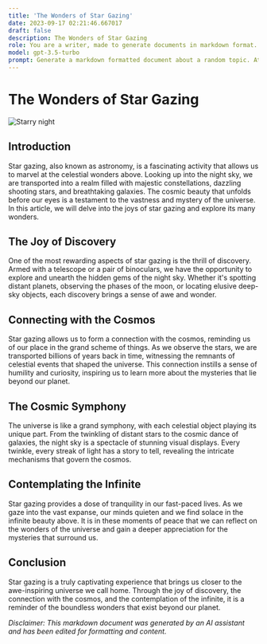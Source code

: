 ```yaml
---
title: 'The Wonders of Star Gazing'
date: 2023-09-17 02:21:46.667017
draft: false
description: The Wonders of Star Gazing
role: You are a writer, made to generate documents in markdown format. It is very important that all of the documents you generate are in valid markdown format.
model: gpt-3.5-turbo
prompt: Generate a markdown formatted document about a random topic. At the bottom, include a disclaimer explaining that the document was generated by you. The first line of the document should be the title. Make sure that the entire document is in proper markdown format, using a mix of various tags to make the document visually appealing.
---
```


# The Wonders of Star Gazing

![Starry night](https://example.com/starry-night.jpg)

## Introduction

Star gazing, also known as astronomy, is a fascinating activity that allows us to marvel at the celestial wonders above. Looking up into the night sky, we are transported into a realm filled with majestic constellations, dazzling shooting stars, and breathtaking galaxies. The cosmic beauty that unfolds before our eyes is a testament to the vastness and mystery of the universe. In this article, we will delve into the joys of star gazing and explore its many wonders.

## The Joy of Discovery

One of the most rewarding aspects of star gazing is the thrill of discovery. Armed with a telescope or a pair of binoculars, we have the opportunity to explore and unearth the hidden gems of the night sky. Whether it's spotting distant planets, observing the phases of the moon, or locating elusive deep-sky objects, each discovery brings a sense of awe and wonder.

## Connecting with the Cosmos

Star gazing allows us to form a connection with the cosmos, reminding us of our place in the grand scheme of things. As we observe the stars, we are transported billions of years back in time, witnessing the remnants of celestial events that shaped the universe. This connection instills a sense of humility and curiosity, inspiring us to learn more about the mysteries that lie beyond our planet.

## The Cosmic Symphony

The universe is like a grand symphony, with each celestial object playing its unique part. From the twinkling of distant stars to the cosmic dance of galaxies, the night sky is a spectacle of stunning visual displays. Every twinkle, every streak of light has a story to tell, revealing the intricate mechanisms that govern the cosmos.

## Contemplating the Infinite

Star gazing provides a dose of tranquility in our fast-paced lives. As we gaze into the vast expanse, our minds quieten and we find solace in the infinite beauty above. It is in these moments of peace that we can reflect on the wonders of the universe and gain a deeper appreciation for the mysteries that surround us.

## Conclusion

Star gazing is a truly captivating experience that brings us closer to the awe-inspiring universe we call home. Through the joy of discovery, the connection with the cosmos, and the contemplation of the infinite, it is a reminder of the boundless wonders that exist beyond our planet.

*Disclaimer: This markdown document was generated by an AI assistant and has been edited for formatting and content.*